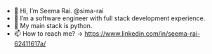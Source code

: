 - 👋 Hi, I’m Seema Rai. @sima-rai
- 👀 I’m a software engineer with full stack development experience.
- 🌱 My main stack is python.
- 📫 How to reach me? -> https://www.linkedin.com/in/seema-rai-62411617a/

<!---
sima-rai/sima-rai is a ✨ special ✨ repository because its `README.md` (this file) appears on your GitHub profile.
You can click the Preview link to take a look at your changes.
--->
